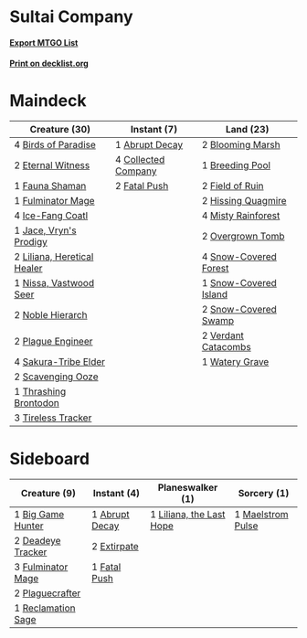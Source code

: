 # Sultai Company

#### [Export MTGO List](../collection/Sultai%20Company/Sultai%20Company.txt)
#### [Print on decklist.org](http://decklist.org/?deckmain=1%09Abrupt%20Decay%0A4%09Birds%20of%20Paradise%0A2%09Blooming%20Marsh%0A1%09Breeding%20Pool%0A4%09Collected%20Company%0A2%09Eternal%20Witness%0A2%09Fatal%20Push%0A1%09Fauna%20Shaman%0A2%09Field%20of%20Ruin%0A1%09Fulminator%20Mage%0A2%09Hissing%20Quagmire%0A4%09Ice-Fang%20Coatl%0A1%09Jace,%20Vryn's%20Prodigy%0A2%09Liliana,%20Heretical%20Healer%0A4%09Misty%20Rainforest%0A1%09Nissa,%20Vastwood%20Seer%0A2%09Noble%20Hierarch%0A2%09Overgrown%20Tomb%0A2%09Plague%20Engineer%0A4%09Sakura-Tribe%20Elder%0A2%09Scavenging%20Ooze%0A4%09Snow-Covered%20Forest%0A1%09Snow-Covered%20Island%0A2%09Snow-Covered%20Swamp%0A1%09Thrashing%20Brontodon%0A3%09Tireless%20Tracker%0A2%09Verdant%20Catacombs%0A1%09Watery%20Grave&deckside=1%09Abrupt%20Decay%0A1%09Big%20Game%20Hunter%0A2%09Deadeye%20Tracker%0A2%09Extirpate%0A1%09Fatal%20Push%0A3%09Fulminator%20Mage%0A1%09Liliana,%20the%20Last%20Hope%0A1%09Maelstrom%20Pulse%0A2%09Plaguecrafter%0A1%09Reclamation%20Sage)
# Maindeck

|                                            Creature (30)                                             |                                         Instant (7)                                          |                                           Land (23)                                            |
|------------------------------------------------------------------------------------------------------|----------------------------------------------------------------------------------------------|------------------------------------------------------------------------------------------------|
|4 [Birds of Paradise](http://gatherer.wizards.com/Pages/Card/Details.aspx?multiverseid=129906)        |1 [Abrupt Decay](http://gatherer.wizards.com/Pages/Card/Details.aspx?multiverseid=456061)     |2 [Blooming Marsh](http://gatherer.wizards.com/Pages/Card/Details.aspx?multiverseid=417816)     |
|2 [Eternal Witness](http://gatherer.wizards.com/Pages/Card/Details.aspx?multiverseid=51628)           |4 [Collected Company](http://gatherer.wizards.com/Pages/Card/Details.aspx?multiverseid=394519)|1 [Breeding Pool](http://gatherer.wizards.com/Pages/Card/Details.aspx?multiverseid=97088)       |
|1 [Fauna Shaman](http://gatherer.wizards.com/Pages/Card/Details.aspx?multiverseid=205059)             |2 [Fatal Push](http://gatherer.wizards.com/Pages/Card/Details.aspx?multiverseid=423724)       |2 [Field of Ruin](http://gatherer.wizards.com/Pages/Card/Details.aspx?multiverseid=435415)      |
|1 [Fulminator Mage](http://gatherer.wizards.com/Pages/Card/Details.aspx?multiverseid=397686)          |                                                                                              |2 [Hissing Quagmire](http://gatherer.wizards.com/Pages/Card/Details.aspx?multiverseid=407681)   |
|4 [Ice-Fang Coatl](http://gatherer.wizards.com/Pages/Card/Details.aspx?multiverseid=464152)           |                                                                                              |4 [Misty Rainforest](http://gatherer.wizards.com/Pages/Card/Details.aspx?multiverseid=405102)   |
|1 [Jace, Vryn's Prodigy](http://gatherer.wizards.com/Pages/Card/Details.aspx?multiverseid=398434)     |                                                                                              |2 [Overgrown Tomb](http://gatherer.wizards.com/Pages/Card/Details.aspx?multiverseid=405103)     |
|2 [Liliana, Heretical Healer](http://gatherer.wizards.com/Pages/Card/Details.aspx?multiverseid=398441)|                                                                                              |4 [Snow-Covered Forest](http://gatherer.wizards.com/Pages/Card/Details.aspx?multiverseid=121192)|
|1 [Nissa, Vastwood Seer](http://gatherer.wizards.com/Pages/Card/Details.aspx?multiverseid=398438)     |                                                                                              |1 [Snow-Covered Island](http://gatherer.wizards.com/Pages/Card/Details.aspx?multiverseid=121130)|
|2 [Noble Hierarch](http://gatherer.wizards.com/Pages/Card/Details.aspx?multiverseid=179434)           |                                                                                              |2 [Snow-Covered Swamp](http://gatherer.wizards.com/Pages/Card/Details.aspx?multiverseid=121256) |
|2 [Plague Engineer](http://gatherer.wizards.com/Pages/Card/Details.aspx?multiverseid=464049)          |                                                                                              |2 [Verdant Catacombs](http://gatherer.wizards.com/Pages/Card/Details.aspx?multiverseid=405113)  |
|4 [Sakura-Tribe Elder](http://gatherer.wizards.com/Pages/Card/Details.aspx?multiverseid=220582)       |                                                                                              |1 [Watery Grave](http://gatherer.wizards.com/Pages/Card/Details.aspx?multiverseid=405114)       |
|2 [Scavenging Ooze](http://gatherer.wizards.com/Pages/Card/Details.aspx?multiverseid=420783)          |                                                                                              |                                                                                                |
|1 [Thrashing Brontodon](http://gatherer.wizards.com/Pages/Card/Details.aspx?multiverseid=456570)      |                                                                                              |                                                                                                |
|3 [Tireless Tracker](http://gatherer.wizards.com/Pages/Card/Details.aspx?multiverseid=409997)         |                                                                                              |                                                                                                |


# Sideboard

|                                        Creature (9)                                         |                                       Instant (4)                                       |                                         Planeswalker (1)                                          |                                        Sorcery (1)                                         |
|---------------------------------------------------------------------------------------------|-----------------------------------------------------------------------------------------|---------------------------------------------------------------------------------------------------|--------------------------------------------------------------------------------------------|
|1 [Big Game Hunter](http://gatherer.wizards.com/Pages/Card/Details.aspx?multiverseid=134739) |1 [Abrupt Decay](http://gatherer.wizards.com/Pages/Card/Details.aspx?multiverseid=456061)|1 [Liliana, the Last Hope](http://gatherer.wizards.com/Pages/Card/Details.aspx?multiverseid=414388)|1 [Maelstrom Pulse](http://gatherer.wizards.com/Pages/Card/Details.aspx?multiverseid=180613)|
|2 [Deadeye Tracker](http://gatherer.wizards.com/Pages/Card/Details.aspx?multiverseid=435253) |2 [Extirpate](http://gatherer.wizards.com/Pages/Card/Details.aspx?multiverseid=370384)   |                                                                                                   |                                                                                            |
|3 [Fulminator Mage](http://gatherer.wizards.com/Pages/Card/Details.aspx?multiverseid=397686) |1 [Fatal Push](http://gatherer.wizards.com/Pages/Card/Details.aspx?multiverseid=423724)  |                                                                                                   |                                                                                            |
|2 [Plaguecrafter](http://gatherer.wizards.com/Pages/Card/Details.aspx?multiverseid=452832)   |                                                                                         |                                                                                                   |                                                                                            |
|1 [Reclamation Sage](http://gatherer.wizards.com/Pages/Card/Details.aspx?multiverseid=389651)|                                                                                         |                                                                                                   |                                                                                            |

